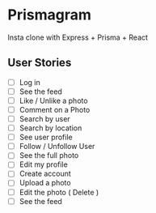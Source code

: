 # Prismagram

Insta clone with Express + Prisma + React

## User Stories

- [ ] Log in
- [ ] See the feed
- [ ] Like / Unlike a photo
- [ ] Comment on a Photo
- [ ] Search by user
- [ ] Search by location
- [ ] See user profile
- [ ] Follow / Unfollow User
- [ ] See the full photo
- [ ] Edit my profile
- [ ] Create account
- [ ] Upload a photo
- [ ] Edit the photo ( Delete )
- [ ] See the feed
